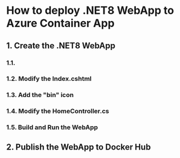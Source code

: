 # How to deploy .NET8 WebApp to Azure Container App

## 1. Create the .NET8 WebApp 

### 1.1. 


### 1.2. Modify the Index.cshtml


### 1.3. Add the "bin" icon


### 1.4. Modify the HomeController.cs 


### 1.5. Build and Run the WebApp



## 2. Publish the WebApp to Docker Hub






